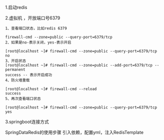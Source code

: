 1.启动redis

2.虚拟机 ，开放端口号6379

```
1、查看端口状态，比如redis 6379

firewall-cmd --zone=public --query-port=6379/tcp
2、如果是no-表示关闭，yes-表示开启

[root@localhost ~]# firewall-cmd --zone=public --query-port=6379/tcp
no
3、开启状态
[root@localhost ~]# firewall-cmd --zone=public --add-port=6379/tcp --permanent
success -- 表示开启成功
4、防火墙重载

[root@localhost ~]# firewall-cmd --reload
success
5、再次查看端口状态

[root@localhost ~]# firewall-cmd --zone=public --query-port=6379/tcp
yes
```

3.springboot连接方式

SpringDataRedis的使用步骤
引入依赖，配置yml，注入RedisTemplate